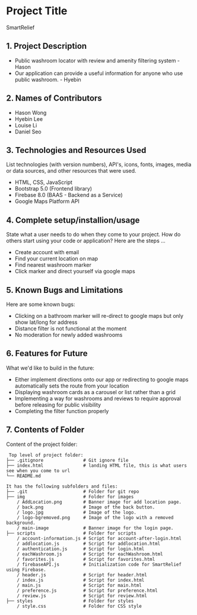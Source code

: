 # Project Title
SmartRelief

## 1. Project Description
* Public washroom locator with review and amenity filtering system - Hason 
* Our application can provide a useful information for anyone who use public washroom. - Hyebin

## 2. Names of Contributors
* Hason Wong
* Hyebin Lee
* Louise Li
* Daniel Seo 
	
## 3. Technologies and Resources Used
List technologies (with version numbers), API's, icons, fonts, images, media or data sources, and other resources that were used.
* HTML, CSS, JavaScript
* Bootstrap 5.0 (Frontend library)
* Firebase 8.0 (BAAS - Backend as a Service)
* Google Maps Platform API

## 4. Complete setup/installion/usage
State what a user needs to do when they come to your project.  How do others start using your code or application?
Here are the steps ...
* Create account with email
* Find your current location on map
* Find nearest washroom marker
* Click marker and direct yourself via google maps

## 5. Known Bugs and Limitations
Here are some known bugs:
* Clicking on a bathroom marker will re-direct to google maps but only show lat/long for address
* Distance filter is not functional at the moment
* No moderation for newly added washrooms

## 6. Features for Future
What we'd like to build in the future:
* Either implement directions onto our app or redirecting to google maps automatically sets the route from your location
* Displaying washroom cards as a carousel or list rather than a grid
* Implementing a way for washrooms and reviews to require approval before releasing for public visibility
* Completing the filter function properly
	
## 7. Contents of Folder
Content of the project folder:

```
 Top level of project folder: 
├── .gitignore               # Git ignore file
├── index.html               # landing HTML file, this is what users see when you come to url
└── README.md

It has the following subfolders and files:
├── .git                     # Folder for git repo
├── img                      # Folder for images
    / AddLocation.png        # Banner image for add location page.
    / back.png               # Image of the back button.
    / logo.jpg               # Image of the logo.
    / logo-bgremoved.png     # Image of the logo with a removed background.
    / main-image             # Banner image for the login page.
├── scripts                  # Folder for scripts
    / account-information.js # Script for account-after-login.html
    / addlocation.js         # Script for addlocation.html
    / authentication.js      # Script for login.html
    / eachWashroom.js        # Script for eachWashroom.html
    / favorites.js           # Script for favorites.html
    / firebaseAPI.js         # Initialization code for SmartRelief using Firebase.
    / header.js              # Script for header.html
    / index.js               # Script for index.html
    / main.js                # Script for main.html
    / preference.js          # Script for preference.html
    / review.js              # Script for review.html
├── styles                   # Folder for styles
    / style.css              # Folder for CSS style


```


